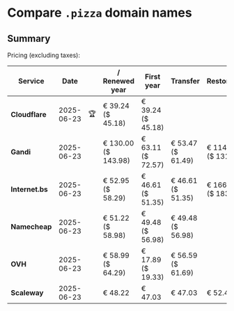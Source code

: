 # Compare `.pizza` domain names

## Summary

Pricing (excluding taxes):

| Service | Date |  | / Renewed year | First year | Transfer | Restoration |
|--|--|--|--|--|--|--|
| **Cloudflare** | 2025-06-23 | 🏆 | € 39.24<br>($ 45.18) | € 39.24<br>($ 45.18) |  |  |
| **Gandi** | 2025-06-23 |  | € 130.00<br>($ 143.98) | € 63.11<br>($ 72.57) | € 53.47<br>($ 61.49) | € 114.19<br>($ 131.33) |
| **Internet.bs** | 2025-06-23 |  | € 52.95<br>($ 58.29) | € 46.61<br>($ 51.35) | € 46.61<br>($ 51.35) | € 166.59<br>($ 183.49) |
| **Namecheap** | 2025-06-23 |  | € 51.22<br>($ 58.98) | € 49.48<br>($ 56.98) | € 49.48<br>($ 56.98) |  |
| **OVH** | 2025-06-23 |  | € 58.99<br>($ 64.29) | € 17.89<br>($ 19.33) | € 56.59<br>($ 61.69) |  |
| **Scaleway** | 2025-06-23 |  | € 48.22 | € 47.03 | € 47.03 | € 52.46 |
